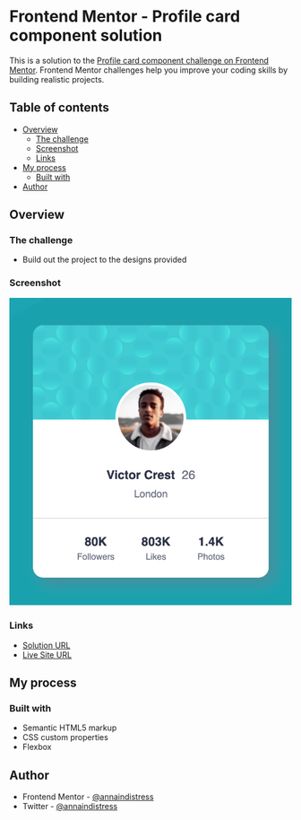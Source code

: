 # Frontend Mentor - Profile card component solution

This is a solution to the [Profile card component challenge on Frontend Mentor](https://www.frontendmentor.io/challenges/profile-card-component-cfArpWshJ). Frontend Mentor challenges help you improve your coding skills by building realistic projects.

## Table of contents

- [Overview](#overview)
  - [The challenge](#the-challenge)
  - [Screenshot](#screenshot)
  - [Links](#links)
- [My process](#my-process)
  - [Built with](#built-with)
- [Author](#author)

## Overview

### The challenge

- Build out the project to the designs provided

### Screenshot

![](./screenshot.png)


### Links

- [Solution URL](https://github.com/annaindistress/frontend-mentor-profile-card-component)
- [Live Site URL](https://annaindistress.github.io/frontend-mentor-profile-card-component/)

## My process

### Built with

- Semantic HTML5 markup
- CSS custom properties
- Flexbox

## Author

- Frontend Mentor - [@annaindistress](https://www.frontendmentor.io/profile/annaindistress)
- Twitter - [@annaindistress](https://www.twitter.com/annaindistress)

